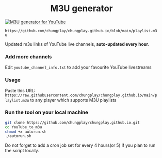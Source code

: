 
<h1 align="center"> M3U generator </h1>

[![M3U generator for YouTube](https://github.com/chungplay/chungplay.github.io/actions/workflows/m3u_Generator.yml/badge.svg)](https://github.com/chungplay/chungplay.github.io/actions/workflows/m3u_Generator.yml)

`https://github.com/chungplay/chungplay.github.io/blob/main/playlist.m3u`

Updated m3u links of YouTube live channels, **auto-updated every hour**.


### Add more channels
Edit `youtube_channel_info.txt` to add your favourite YouTube livestreams
### Usage
Paste this URL: `https://raw.githubusercontent.com/chungplay/chungplay.github.io/main/playlist.m3u` to any player which supports M3U playlists

### Run the tool on your local machine
``` bash
git clone https://github.com/chungplay/chungplay.github.io.git
cd YouTube_to_m3u
chmod +x autorun.sh
./autorun.sh
```

Do not forget to add a cron job set for every 4 hours(or 5) if you plan to run the script locally.
